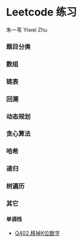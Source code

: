 # Leetcode 练习

朱一苇 Yiwei Zhu

### 题目分类

### 数组

### 链表

### 回溯

### 动态规划

### 贪心算法

### 哈希

### 递归

### 树遍历

### 其它

#### 单调栈

- [Q402.移掉K位数字](/leetcodes/others/Q402.cpp)